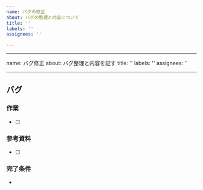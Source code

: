 ```yaml
---
name: バグの修正
about: バグの整理と内容について
title: ''
labels: ''
assignees: ''

---
```


---
name: バグ修正
about: バグ整理と内容を記す
title: ''
labels: ''
assignees: ''

---

## バグ

### 作業
+ [ ] 

### 参考資料
+ [ ] 

### 完了条件
+

